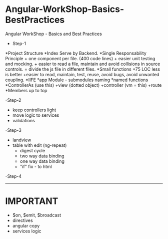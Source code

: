 # Angular-WorkShop-Basics-BestPractices
Angular WorkShop - Basics and Best Practices


- Step-1

*Project Structure
*Index Serve by Backend.
*Single Responsability Principle
    + one component per file. (400 code lines)
    + easier unit testing and mocking.
    + easier to read a file, maintain and avoid collisions in source controls.
    = divide the js file in different files.
*Small functions
    +75 LOC less is better
    +easier to read, maintain, test, reuse, avoid bugs, avoid unwanted coupling.
*IIFE
*app Module - submodules naming
*named functions
*ControllerAs (use this)
    +view (dotted object)
    +controller (vm = this)
    +route
*Members up to top


-Step-2
* keep controllers light
* move logic to services
* validations


-Step-3
* landview
* table with edit (ng-repeat)
	+ digest cycle
	+ two way data binding
	+ one way data binding
	+ "if" fix - to html

-Step-4


--------------------------------------------------------------------------
# IMPORTANT
- $on, $emit, $broadcast
- directives
- angular copy
- services logic